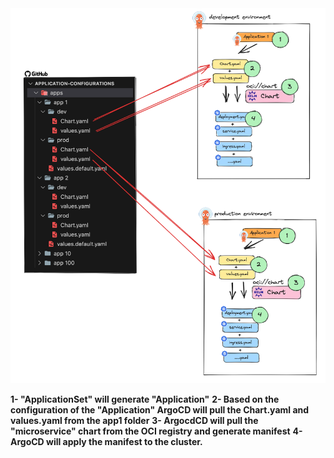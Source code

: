 <img src="./assets/flow.png"  alt="" />

**1- "ApplicationSet" will generate "Application"**
**2- Based on the configuration of the "Application" ArgoCD will pull the Chart.yaml and values.yaml from the app1 folder**
**3- ArgocdCD will pull the "microservice" chart from the OCI registry and generate manifest**
**4- ArgoCD will apply the manifest to the cluster.**